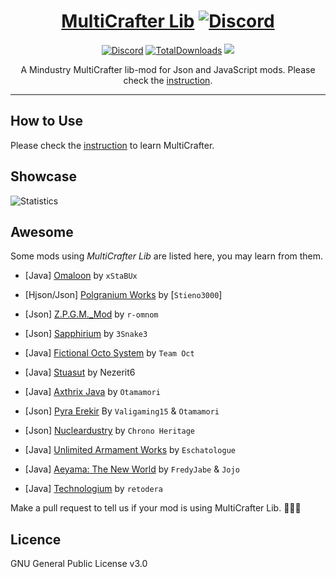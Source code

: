 <div align="center">

# [MultiCrafter Lib](https://liplum.github.io/MultiCrafterLib/) [![Discord](GFX/Discord.png)](https://discord.gg/PDwyxM3waw)

[![Discord](https://img.shields.io/discord/937228972041842718?color=%23529b69&label=Discord&logo=Discord&style=for-the-badge)](https://discord.gg/PDwyxM3waw)
[![TotalDownloads](https://img.shields.io/github/downloads/liplum/MultiCrafterLib/total?color=674ea7&label=Download&logo=docusign&logoColor=white&style=for-the-badge)](https://github.com/liplum/MultiCrafterLib/releases)
[![](https://jitpack.io/v/liplum/MultiCrafterLib.svg)](https://jitpack.io/#liplum/MultiCrafterLib)

A Mindustry MultiCrafter lib-mod for Json and JavaScript mods.
Please check the [instruction](https://liplum.github.io/MultiCrafterLib/).
___
</div>

## How to Use

Please check the [instruction](https://liplum.github.io/MultiCrafterLib/) to learn MultiCrafter.

## Showcase
![Statistics](GFX/Statistics.gif)

## Awesome

Some mods using *MultiCrafter Lib* are listed here, you may learn from them.

- [Java] [Omaloon](https://github.com/xStaBUx/Omaloon-mod-public) by `xStaBUx`

- [Hjson/Json] [Polgranium Works](https://github.com/Stieno3000/Polgranium-Works) by [`Stieno3000`]

- [Json] [Z.P.G.M._Mod](https://github.com/r-omnom/Z.P.G.M._Mod) by `r-omnom`

- [Json] [Sapphirium](https://github.com/3Snake3/Sapphirium) by `3Snake3`

- [Java] [Fictional Octo System](https://github.com/TeamOct/fictional-octo-system) by `Team Oct`

- [Java] [Stuasut](https://github.com/Nezerit6/Stuasut) by Nezerit6

- [Java] [Axthrix Java](https://github.com/Otamamori917/Axthrix-Modded-Java) by `Otamamori`

- [Json] [Pyra Erekir](https://github.com/valigaming15/pyra-erekir) By `Valigaming15` & `Otamamori`

- [Json] [Nucleardustry](https://github.com/Chrono-Heritage/Nucleardustry) by `Chrono Heritage`

- [Java] [Unlimited Armament Works](https://github.com/Eschatologue/Unlimited-Armament-Works) by `Eschatologue`

- [Java] [Aeyama: The New World](https://github.com/Aeyama-Mod/aeyama) by `FredyJabe` & `Jojo`

- [Java] [Technologium](https://github.com/retodera/technologium) by `retodera`

Make a pull request to tell us if your mod is using MultiCrafter Lib. :rocket::rocket::rocket:

## Licence

GNU General Public License v3.0
